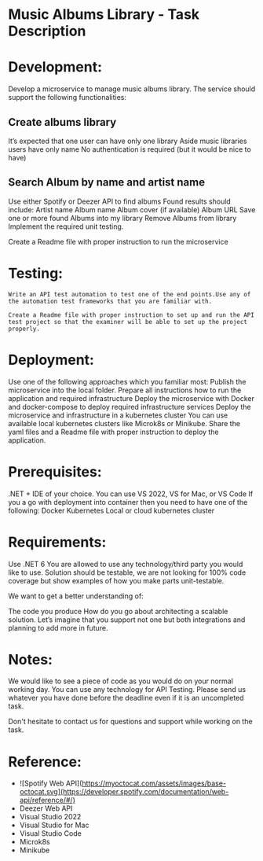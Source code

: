 # Music Albums Library - Task Description
# Development: 
Develop a microservice to manage music albums library. The service should support the following functionalities:
## Create albums library

  It’s expected that one user can have only one library
  Aside music libraries users have only name
  No authentication is required (but it would be nice to have)

## Search Album by name and artist name
  Use either Spotify or Deezer API to find albums
  Found results should include:
      Artist name
      Album name
      Album cover (if available)
      Album URL
Save one or more found Albums into my library
Remove Albums from library
Implement the required unit testing.

Create a Readme file with proper instruction to run the microservice


# Testing: 
    Write an API test automation to test one of the end points.Use any of the automation test frameworks that you are familiar with.

    Create a Readme file with proper instruction to set up and run the API test project so that the examiner will be able to set up the project properly.

# Deployment: 

Use one of the following approaches which you familiar most:
    Publish the microservice into the local folder. Prepare all instructions how to run the application and required infrastructure
    Deploy the  microservice with Docker and docker-compose to deploy required infrastructure services
    Deploy the microservice and infrastructure  in a kubernetes cluster
      You can use available local kubernetes clusters like Microk8s or Minikube.
      Share the yaml files and a Readme file with proper instruction to deploy the application.
      
      
# Prerequisites:
  .NET + IDE of your choice. You can use VS 2022, VS for Mac, or VS Code
  If you a go with deployment into container then you need to have one of the following:
      Docker
      Kubernetes
      Local or cloud kubernetes cluster
      
# Requirements:

  Use .NET 6
  You are allowed to use any technology/third party you would like to use.
  Solution should be testable, we are not looking for 100% code coverage but show examples of how you make parts unit-testable.
  
We want to get a better understanding of:

The code you produce
How do you go about architecting a scalable solution. Let’s imagine that you support not one but both integrations and planning to add more in future.

# Notes:
We would like to see a piece of code as you would do on your normal working day.
You can use any technology for API Testing.
Please send us whatever you have done before the deadline even if it is an uncompleted task.

Don't hesitate to contact us for questions and support while working on the task.

# Reference:
  *  ![Spotify Web API](https://myoctocat.com/assets/images/base-octocat.svg](https://developer.spotify.com/documentation/web-api/reference/#/)
  * Deezer Web API
  * Visual Studio 2022
  * Visual Studio for Mac
  * Visual Studio Code
  * Microk8s
  * Minikube





